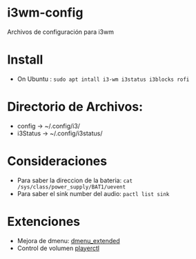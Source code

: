 # i3wm-config
Archivos de configuración para i3wm
# Install
* On Ubuntu : `sudo apt intall i3-wm i3status i3blocks rofi`
# Directorio de Archivos:
* config -> ~/.config/i3/
* i3Status -> ~/.config/i3status/
# Consideraciones
* Para saber la direccion de la bateria: `cat /sys/class/power_supply/BAT1/uevent`
* Para saber el sink number del audio: `pactl list sink`
# Extenciones
* Mejora de dmenu: [dmenu_extended](https://github.com/markjones112358/dmenu-extended)
* Control de volumen [playerctl](https://github.com/acrisci/playerctl/releases)
